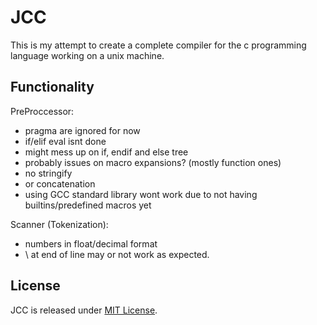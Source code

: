 # JCC
This is my attempt to create a complete compiler for the c programming language working on a unix machine.

## Functionality
PreProccessor:
* pragma are ignored for now
* if/elif eval isnt done
* might mess up on if, endif and else tree
* probably issues on macro expansions? (mostly function ones)
* no stringify
* or concatenation
* using GCC standard library wont work due to not having builtins/predefined macros yet

Scanner (Tokenization):
* numbers in float/decimal format
* \ at end of line may or not work as expected.

## License
JCC is released under [MIT License](LICENSE).
